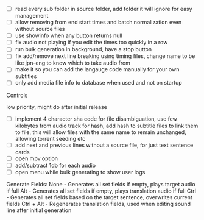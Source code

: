 
- [ ] read every sub folder in source folder, add folder it will ignore for easy management
- [ ] allow removing from end start times and batch normalization even without source files
- [ ] use showinfo when any button returns null
- [ ] fix audio not playing if you edit the times too quickly in a row
- [ ] run bulk generation in background, have a stop button
- [ ] fix add/remove next line breaking using timing files, change name to be like jpn-eng to know which to take audio from
- [ ] make it so you can add the langauge code manually for your own subtitles
- [ ] only add media file info to database when used and not on startup

Controls

low priority, might do after initial release
- [ ] implement 4 character sha code for file disambiguation, use few kilobytes from audio track for hash, add hash to subtitle files to link them to file, this will allow files with the same name to remain unchanged, allowing torrent seeding etc
- [ ] add next and previous lines without a source file, for just text sentence cards
- [ ] open mpv option
- [ ]  add/subtract 1db for each audio
- [ ]  open menu while bulk generating to show user logs

Generate Fields:
None - Generates all set fields if empty, plays target audio if full
Alt - Generates all set fields if empty, plays translation audio if full
Ctrl - Generates all set fields based on the target sentence, overwrites current fields
Ctrl + Alt - Regenerates translation fields, used when editing sound line after initial generation
